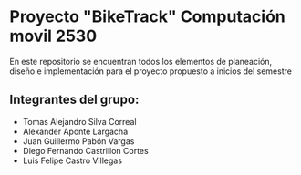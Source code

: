 # **Proyecto "BikeTrack" Computación movil 2530**

En este repositorio se encuentran todos los elementos de planeación, diseño e implementación para el proyecto propuesto a inicios del semestre

## Integrantes del grupo:
- Tomas Alejandro Silva Correal
- Alexander Aponte Largacha
- Juan Guillermo Pabón Vargas
- Diego Fernando Castrillon Cortes
- Luis Felipe Castro Villegas
